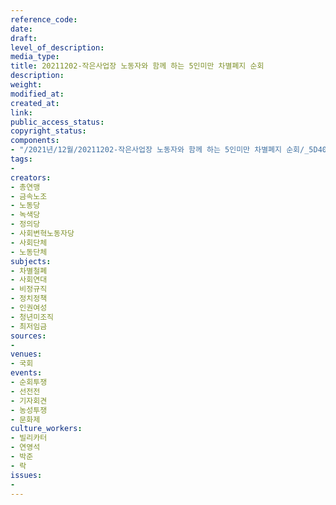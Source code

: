 ```yaml
---
reference_code: 
date: 
draft: 
level_of_description: 
media_type: 
title: 20211202-작은사업장 노동자와 함께 하는 5인미만 차별폐지 순회
description: 
weight: 
modified_at: 
created_at: 
link: 
public_access_status: 
copyright_status: 
components:
- "/2021년/12월/20211202-작은사업장 노동자와 함께 하는 5인미만 차별폐지 순회/_5D40494.jpg"
tags:
- 
creators:
- 총연맹
- 금속노조
- 노동당
- 녹색당
- 정의당
- 사회변혁노동자당
- 사회단체
- 노동단체
subjects:
- 차별철폐
- 사회연대
- 비정규직
- 정치정책
- 인권여성
- 청년미조직
- 최저임금
sources:
- 
venues:
- 국회
events:
- 순회투쟁
- 선전전
- 기자회견
- 농성투쟁
- 문화제
culture_workers:
- 빌리카터
- 연영석
- 박준
- 락
issues:
- 
---
```

